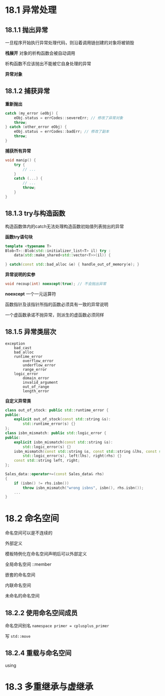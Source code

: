 # 18.1 异常处理
## 18.1.1 抛出异常
一旦程序开始执行异常处理代码，则沿着调用链创建的对象将被销毁

**栈展开**
对象的析构函数会被自动调用

析构函数不应该抛出不能被它自身处理的异常

**异常对象**

## 18.1.2 捕获异常
**重新抛出**
```c++
catch (my_error &eObj) { 
    eObj.status = errCodes::severeErr; // 修改了异常对象
    throw;
} catch (other_error eObj) {
    eObj.status = errCodes::badErr; // 修改了副本
    throw;
}
```
**捕获所有异常**
```c++
void manip() {
    try {
        // ...
    }
    catch (...) {
        // ...
        throw;
    }
}
```

## 18.1.3 try与构造函数
构造函数体内的catch无法处理构造函数初始值列表抛出的异常

**函数try语句块**
```c++
template <typename T>
Blob<T>::Blob(std::initializer_list<T> il) try :
    data(std::make_shared<std::vector<T>>(il)) {
        
} catch(const std::bad_alloc &e) { handle_out_of_memory(e); }
```
**异常说明的实参**
```c++
void recoup(int) noexcept(true); // 不会抛出异常
```

**noexcept**
一个一元运算符

函数指针及该指针所指的函数必须具有一致的异常说明

一个虚函数承诺不抛异常，则派生的虚函数必须同样

## 18.1.5 异常类层次
```
exception
    bad_cast
    bad_alloc
    runtime_error
        overflow_error
        underflow_error
        range_error
    logic_error
        domain_error
        invalid_argument
        out_of_range
        length_error
```
**自定义异常类**
```c++
class out_of_stock: public std::runtime_error {
public:
    explicit out_of_stock(const std::string &s):
        std::runtime_error(s) {}
};
class isbn_mismatch: public std::logic_error {
public:
    explicit isbn_mismatch(const std::string &s):
        std::logic_error(s) {}
    isbn_mismatch(const std::string &s, const std::string &lhs, const std::string &rhs):
        std::logic_error(s), left(lhs), right(rhs) {}
    const std::string left, right;
};

Sales_data::operator+=(const Sales_data& rhs)
{
    if (isbn() != rhs.isbn())
        throw isbn_mismatch("wrong isbns", isbn(), rhs.isbn());
    ...
}
```
# 18.2 命名空间
命名空间可以是不连续的

外部定义

模板特例化在命名空间声明后可以外部定义

全局命名空间 ::member

嵌套的命名空间

内联命名空间

未命名的命名空间

## 18.2.2 使用命名空间成员
命名空间别名 `namespace primer = cplusplus_primer`

写 `std::move`

## 18.2.4 重载与命名空间
using

# 18.3 多重继承与虚继承
